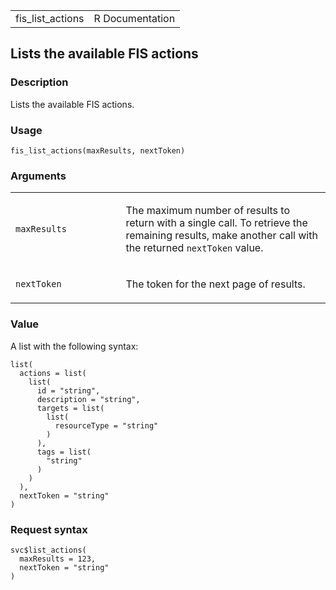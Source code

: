 <table style="width: 100%;">
<tbody>
<tr class="odd">
<td>fis_list_actions</td>
<td style="text-align: right;">R Documentation</td>
</tr>
</tbody>
</table>

## Lists the available FIS actions

### Description

Lists the available FIS actions.

### Usage

    fis_list_actions(maxResults, nextToken)

### Arguments

<table>
<colgroup>
<col style="width: 35%" />
<col style="width: 65%" />
</colgroup>
<tbody>
<tr class="odd">
<td><code id="fis_list_actions_:_maxResults">maxResults</code></td>
<td><p>The maximum number of results to return with a single call. To
retrieve the remaining results, make another call with the returned
<code>nextToken</code> value.</p></td>
</tr>
<tr class="even">
<td><code id="fis_list_actions_:_nextToken">nextToken</code></td>
<td><p>The token for the next page of results.</p></td>
</tr>
</tbody>
</table>

### Value

A list with the following syntax:

    list(
      actions = list(
        list(
          id = "string",
          description = "string",
          targets = list(
            list(
              resourceType = "string"
            )
          ),
          tags = list(
            "string"
          )
        )
      ),
      nextToken = "string"
    )

### Request syntax

    svc$list_actions(
      maxResults = 123,
      nextToken = "string"
    )

